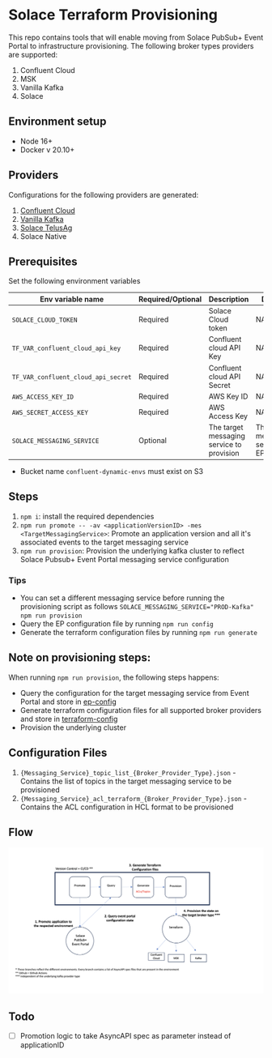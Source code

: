 # Solace Terraform Provisioning

This repo contains tools that will enable moving from Solace PubSub+ Event Portal to infrastructure provisioning. The following broker types providers are supported:

1. Confluent Cloud
1. MSK 
1. Vanilla Kafka
1. Solace

## Environment setup

- Node 16+
- Docker v 20.10+

## Providers

Configurations for the following providers are generated: 

1. [Confluent Cloud](https://registry.terraform.io/providers/confluentinc/confluent/latest/docs)
1. [Vanilla Kafka](https://registry.terraform.io/providers/Mongey/kafka/latest/docs)
1. [Solace TelusAg](https://registry.terraform.io/providers/TelusAg/solace/latest)
1. Solace Native

## Prerequisites

Set the following environment variables

| Env variable name  | Required/Optional | Description | Default |
| ------------- | ------------- | ------------- | ------------- |
| `SOLACE_CLOUD_TOKEN`  | Required  | Solace Cloud token | NA |
| `TF_VAR_confluent_cloud_api_key`  | Required  | Confluent cloud API Key | NA |
| `TF_VAR_confluent_cloud_api_secret`  | Required  | Confluent cloud API Secret | NA |
| `AWS_ACCESS_KEY_ID`  | Required  | AWS Key ID | NA |
| `AWS_SECRET_ACCESS_KEY`  | Required  | AWS Access Key | NA |
| `SOLACE_MESSAGING_SERVICE`  | Optional  | The target messaging service to provision | The first messaging service in EP |

- Bucket name `confluent-dynamic-envs` must exist on S3

## Steps
1. `npm i`: install the required dependencies
1. `npm run promote -- -av <applicationVersionID> -mes <TargetMessagingService>`: Promote an application version and all it's associated events to the target messaging service
1. `npm run provision`: Provision the underlying kafka cluster to reflect Solace Pubsub+ Event Portal messaging service configuration

### Tips 

- You can set a different messaging service before running the provisioning script as follows
`SOLACE_MESSAGING_SERVICE="PROD-Kafka" npm run provision`
- Query the EP configuration file by running `npm run config`
- Generate the terraform configuration files by running `npm run generate`

## Note on provisioning steps:
When running `npm run provision`, the following steps happens:
- Query the configuration for the target messaging service from Event Portal and store in [ep-config](./ep-config)
- Generate terraform configuration files for all supported broker providers and store in [terraform-config](./terraform-config)
- Provision the underlying cluster

## Configuration Files

1. `{Messaging_Service}_topic_list_{Broker_Provider_Type}.json` - Contains the list of topics in the target messaging service to be provisioned 
1. `{Messaging_Service}_acl_terraform_{Broker_Provider_Type}.json` - Contains the ACL configuration in HCL format to be provisioned

## Flow
![flow](./flow.png)

## Todo 
- [ ] Promotion logic to take AsyncAPI spec as parameter instead of applicationID
